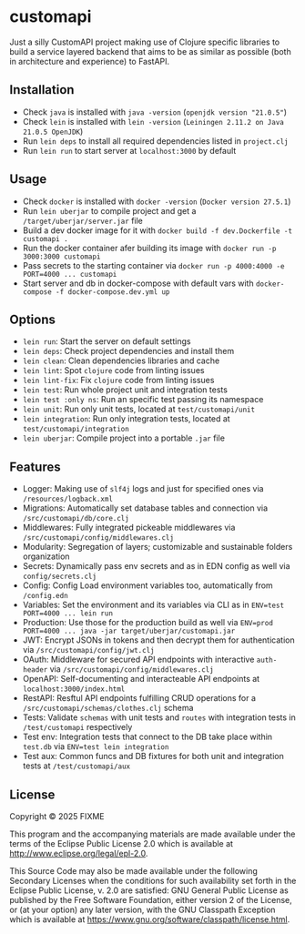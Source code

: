 # customapi

Just a silly CustomAPI project making use of Clojure specific libraries to build a service layered backend that aims to be as similar as possible (both in architecture and experience) to FastAPI.

## Installation

  *  Check `java` is installed with `java -version` (`openjdk version "21.0.5"`)
  *  Check `lein` is installed with `lein -version` (`Leiningen 2.11.2 on Java 21.0.5 OpenJDK`)
  *  Run `lein deps` to install all required dependencies listed in `project.clj`
  *  Run `lein run` to start server at `localhost:3000` by default

## Usage

  *  Check `docker` is installed with `docker -version` (`Docker version 27.5.1`)
  *  Run `lein uberjar` to compile project and get a `/target/uberjar/server.jar` file
  *  Build a dev docker image for it with `docker build -f dev.Dockerfile -t customapi .`
  *  Run the docker container afer building its image with `docker run -p 3000:3000 customapi`
  *  Pass secrets to the starting container via `docker run -p 4000:4000 -e PORT=4000 ... customapi`
  *  Start server and db in docker-compose with default vars with `docker-compose -f docker-compose.dev.yml up`

## Options

  *  `lein run`: Start the server on default settings
  *  `lein deps`: Check project dependencies and install them
  *  `lein clean`: Clean dependencies libraries and cache
  *  `lein lint`: Spot `clojure` code from linting issues
  *  `lein lint-fix`: Fix `clojure` code from linting issues
  *  `lein test`: Run whole project unit and integration tests
  *  `lein test :only ns`: Run an specific test passing its namespace
  *  `lein unit`: Run only unit tests, located at `test/customapi/unit`
  *  `lein integration`: Run only integration tests, located at `test/customapi/integration`
  *  `lein uberjar`: Compile project into a portable `.jar` file

## Features

  *  Logger: Making use of `slf4j` logs and just for specified ones via `/resources/logback.xml`
  *  Migrations: Automatically set database tables and connection via `/src/customapi/db/core.clj` 
  *  Middlewares: Fully integrated pickeable middlewares via `/src/customapi/config/middlewares.clj`
  *  Modularity: Segregation of layers; customizable and sustainable folders organization
  *  Secrets: Dynamically pass env secrets and as in EDN config as well via `config/secrets.clj`
  *  Config: Config Load environment variables too, automatically from `/config.edn`
  *  Variables: Set the environment and its variables via CLI as in `ENV=test PORT=4000 ... lein run`
  *  Production: Use those for the production build as well via `ENV=prod PORT=4000 ... java -jar target/uberjar/customapi.jar`
  *  JWT: Encrypt JSONs in tokens and then decrypt them for authentication via `/src/customapi/config/jwt.clj`
  *  OAuth: Middleware for secured API endpoints with interactive `auth-header` via `/src/customapi/config/middlewares.clj`
  *  OpenAPI: Self-documenting and interacteable API endpoints at `localhost:3000/index.html`
  *  RestAPI: Resftul API endpoints fulfilling CRUD operations for a `/src/customapi/schemas/clothes.clj` schema
  *  Tests: Validate `schemas` with unit tests and `routes` with integration tests in `/test/customapi` respectively
  *  Test env: Integration tests that connect to the DB take place within `test.db` via `ENV=test lein integration`
  *  Test aux: Common funcs and DB fixtures for both unit and integration tests at `/test/customapi/aux`

## License

Copyright © 2025 FIXME

This program and the accompanying materials are made available under the
terms of the Eclipse Public License 2.0 which is available at
http://www.eclipse.org/legal/epl-2.0.

This Source Code may also be made available under the following Secondary
Licenses when the conditions for such availability set forth in the Eclipse
Public License, v. 2.0 are satisfied: GNU General Public License as published by
the Free Software Foundation, either version 2 of the License, or (at your
option) any later version, with the GNU Classpath Exception which is available
at https://www.gnu.org/software/classpath/license.html.
